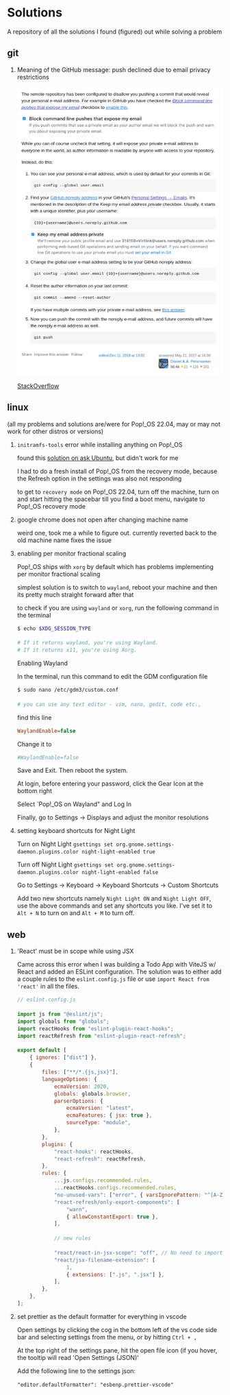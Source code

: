 # Solutions

A repository of all the solutions I found (figured) out while solving a problem

## git

1. Meaning of the GitHub message: push declined due to email privacy restrictions

    ![alt text](image.png)

    [StackOverflow](https://stackoverflow.com/a/44099011)

## linux

(all my problems and solutions are/were for Pop!\_OS 22.04, may or may not work for other distros or versions)

1. `initramfs-tools` error while installing anything on Pop!\_OS

    found this [solution on ask Ubuntu](https://askubuntu.com/questions/1136480/initramfs-error-when-installing-updating), but didn't work for me

    I had to do a fresh install of Pop!\_OS from the recovery mode, because the Refresh option in the settings was also not responding

    to get to `recovery mode` on Pop!\_OS 22.04, turn off the machine, turn on and start hitting the spacebar till you find a boot menu, navigate to Pop!\_OS recovery mode

2. google chrome does not open after changing machine name

    weird one, took me a while to figure out. currently reverted back to the old machine name fixes the issue

3. enabling per monitor fractional scaling

    Pop!\_OS ships with `xorg` by default which has problems implementing per monitor fractional scaling

    simplest solution is to switch to `wayland`, reboot your machine and then its pretty much straight forward after that

    to check if you are using `wayland` or `xorg`, run the following command in the terminal

    ```bash
    $ echo $XDG_SESSION_TYPE

    # If it returns wayland, you're using Wayland.
    # If it returns x11, you're using Xorg.
    ```

    Enabling Wayland

    In the terminal, run this command to edit the GDM configuration file

    ```bash
    $ sudo nano /etc/gdm3/custom.conf

    # you can use any text editor - vim, nano, gedit, code etc.,
    ```

    find this line

    ```ini
    WaylandEnable=false
    ```

    Change it to

    ```ini
    #WaylandEnable=false
    ```

    Save and Exit. Then reboot the system.

    At login, before entering your password, click the Gear Icon at the bottom right

    Select `Pop!\_OS on Wayland" and Log In

    Finally, go to Settings -> Displays and adjust the monitor resolutions

4. setting keyboard shortcuts for Night Light

    Turn on Night Light `gsettings set org.gnome.settings-daemon.plugins.color night-light-enabled true`

    Turn off Night Light `gsettings set org.gnome.settings-daemon.plugins.color night-light-enabled false`

    Go to Settings -> Keyboard -> Keyboard Shortcuts -> Custom Shortcuts

    Add two new shortcuts namely `Night Light ON` and `Night Light OFF`, use the above commands and set any shortcuts you like. I've set it to `Alt + N` to turn on and `Alt + M` to turn off.

## web

1. 'React' must be in scope while using JSX

    Came across this error when I was building a Todo App with ViteJS w/ React and added an ESLint configuration. The solution was to either add a couple rules to the `eslint.config.js` file or use `import React from 'react'` in all the files.

    ```js
    // eslint.config.js

    import js from "@eslint/js";
    import globals from "globals";
    import reactHooks from "eslint-plugin-react-hooks";
    import reactRefresh from "eslint-plugin-react-refresh";

    export default [
        { ignores: ["dist"] },
        {
            files: ["**/*.{js,jsx}"],
            languageOptions: {
                ecmaVersion: 2020,
                globals: globals.browser,
                parserOptions: {
                    ecmaVersion: "latest",
                    ecmaFeatures: { jsx: true },
                    sourceType: "module",
                },
            },
            plugins: {
                "react-hooks": reactHooks,
                "react-refresh": reactRefresh,
            },
            rules: {
                ...js.configs.recommended.rules,
                ...reactHooks.configs.recommended.rules,
                "no-unused-vars": ["error", { varsIgnorePattern: "^[A-Z_]" }],
                "react-refresh/only-export-components": [
                    "warn",
                    { allowConstantExport: true },
                ],

                // new rules

                "react/react-in-jsx-scope": "off", // No need to import React in React 19+
                "react/jsx-filename-extension": [
                    1,
                    { extensions: [".js", ".jsx"] },
                ],
            },
        },
    ];
    ```

2. set prettier as the default formatter for everything in vscode

    Open settings by clicking the cog in the bottom left of the vs code side bar and selecting settings from the menu, or by hitting `Ctrl + ,`

    At the top right of the settings pane, hit the open file icon (if you hover, the tooltip will read 'Open Settings (JSON)'

    Add the following line to the settings json:

    `"editor.defaultFormatter": "esbenp.prettier-vscode"`

